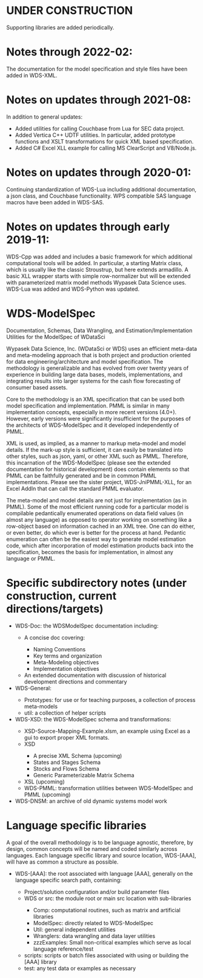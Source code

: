 # UNDER CONSTRUCTION
Supporting libraries are added periodically.

# Notes through 2022-02:
The documentation for the model specification and style files have been added in WDS-XML.


# Notes on updates through 2021-08:
In addition to general updates:
<ul>
    <li>Added utilities for calling Couchbase from Lua for SEC data project.</li>
    <li>Added Vertica C++ UDTF utilities.  In particular, added prototype functions and XSLT transformations for quick XML based specification.</li>
    <li>Added C# Excel XLL example for calling MS ClearScript and V8/Node.js.</li>
</ul>

# Notes on updates through 2020-01:
Continuing standardization of WDS-Lua including additional documentation, a json class, and Couchbase functionality. WPS compatible SAS language macros have been added in WDS-SAS.

# Notes on updates through early 2019-11:
WDS-Cpp was added and includes a basic framework for which additional computational tools will be added.  In particular, a starting Matrix
class, which is usually like the classic Stroustrup, but here extends armadillo.  A basic XLL wrapper starts with simple row-normalizer but
will be extended with parameterized matrix model methods Wypasek Data Science uses.  WDS-Lua was added and WDS-Python was updated.


# WDS-ModelSpec
Documentation, Schemas, Data Wrangling, and Estimation/Implementation Utilities for the ModelSpec of WDataSci

Wypasek Data Science, Inc. (WDataSci or WDS) uses an efficient meta-data and meta-modeling approach that is both project and production 
oriented for data engineering/architecture and model specification.  The methodology is generalizable and has evolved from over 
twenty years of experience in building large data bases, models, implementations, and integrating results into
larger systems for the cash flow forecasting of consumer based assets.

Core to the methodology is an XML specification that can be used both model specification and implementation.  PMML 
is similar in many implementation concepts, especially in more recent versions (4.0+).  However, early versions were 
significantly insufficient for the purposes of the architects of WDS-ModelSpec and it developed independently of PMML.  

XML is used, as implied, as a manner to markup meta-model and model details.  If the mark-up style is sufficient, it can easily be translated
into other styles, such as json, yaml, or other XML such as PMML.
Therefore, this incarnation of the WDS-ModelSpec (please see the extended documentation
for historical development) does contain elements so that PMML can be faithfully generated and be in common PMML implementations.
Please see the sister project, WDS-JniPMML-XLL, for an Excel AddIn that can call the standard PMML evaluator.

The meta-model and model details are not just for implementation (as in PMML).  Some of the most efficient running code for a 
particular model is compilable pedantically enumerated operations on data field values (in almost any language) as opposed to 
operator working on something like a row-object based on information cached in an XML tree.  One can do either, or even better, 
do which ever is better for the process at hand.   Pedantic enumeration can often be the easiest way to generate model estimation 
code, which after incorporation of model estimation products back into the specification, becomes the basis for implementation, 
in almost any language or PMML.

# Specific subdirectory notes (under construction, current directions/targets)
<ul>
    <li>WDS-Doc: the WDSModelSpec documentation including:</li>
                <ul>
                    <li>A concise doc covering:</li>
                        <ul>
                            <li>Naming Conventions</li>
                            <li>Key terms and organization</li>
                            <li>Meta-Modeling objectives</li>
                            <li>Implementation objectives</li>
                        </ul>
                    <li>An extended documentation with discussion of historical development directions and commentary</li>
                </ul>
    <li>WDS-General:</li>
    <ul>
        <li>Prototypes: for use or for teaching purposes, a collection of process meta-models</li>
        <li>util: a collection of helper scripts</li>
    </ul>
    <li>WDS-XSD: the WDS-ModelSpec schema and transformations:</li>
                <ul>
                    <li>XSD-Source-Mapping-Example.xlsm, an example using Excel as a gui to export proper XML formats.</li>
                    <li>XSD</li>
                        <ul>
                            <li>A precise XML Schema (upcoming)</li>
                            <li>States and Stages Schema</li>
                            <li>Stocks and Flows Schema</li>
                            <li>Generic Parameterizable Matrix Schema</li>
                        </ul>
                    <li>XSL (upcoming)</li>
                    <li>WDS-PMML: transformation utilities between WDS-ModelSpec and PMML (upcoming)</li>
                </ul>
    <li>WDS-DNSM: an archive of old dynamic systems model work</li>
</ul>


# Language specific libraries
A goal of the overall methodology is to be language agnostic, therefore, by design, common concepts will be named and coded similarly 
across languages.  Each language specific library and source location, WDS-[AAA], will have as common a structure as possible.
<ul>
    <li>WDS-[AAA]: the root associated with language [AAA], generally on the language specific search path, containing:</li>
        <ul>
            <li>Project/solution configuration and/or build parameter files</li>
            <li>WDS or src: the module root or main src location with sub-libraries</li>
                <ul>
                    <li>Comp: computational routines, such as matrix and artificial libraries</li>
                    <li>ModelSpec: directly related to WDS-ModelSpec</li>
                    <li>Util: general independent utilities</li>
                    <li>Wranglers: data wrangling and data layer utilities</li>
                    <li>zzzExamples: Small non-critical examples which serve as local language reference/test</li>
                </ul>
            <li>scripts: scripts or batch files associated with using or building the [AAA] library</li>
            <li>test: any test data or examples as necessary</li>
        </ul>
</ul>





